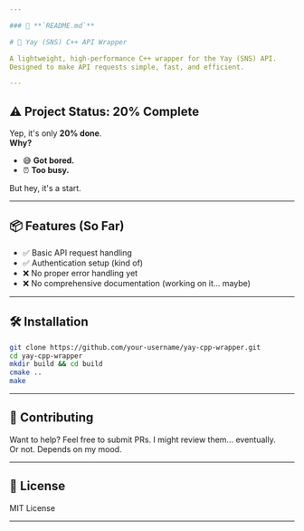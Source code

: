 ```yaml
---

### 📄 **`README.md`**

# 🚀 Yay (SNS) C++ API Wrapper

A lightweight, high-performance C++ wrapper for the Yay (SNS) API.  
Designed to make API requests simple, fast, and efficient.

---
```


## ⚠️ Project Status: 20% Complete

Yep, it's only **20% done**.  
**Why?**  
- 😅 **Got bored.**  
- ⏰ **Too busy.**  

But hey, it's a start.

---

## 📦 Features (So Far)

- ✅ Basic API request handling  
- ✅ Authentication setup (kind of)  
- ❌ No proper error handling yet  
- ❌ No comprehensive documentation (working on it... maybe)  

---

## 🛠️ Installation

```bash
git clone https://github.com/your-username/yay-cpp-wrapper.git
cd yay-cpp-wrapper
mkdir build && cd build
cmake ..
make
```

---

## 🙏 Contributing

Want to help? Feel free to submit PRs. I might review them... eventually.  
Or not. Depends on my mood.  

---

## 📜 License

MIT License

---
